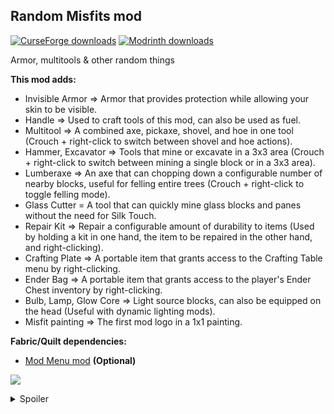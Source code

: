 <h2><strong>Random Misfits mod</strong></h2>
<p><a href="https://www.curseforge.com/minecraft/mc-mods/random-misfits"><img src="https://cf.way2muchnoise.eu/full_1057489_downloads.svg?badge_style=flat" alt="CurseForge downloads" /></a> <a href="https://modrinth.com/mod/random-misfits"><img src="https://img.shields.io/badge/dynamic/json?color=2d2d2d&amp;colorA=17b85a&amp;style=flat-square&amp;label=&amp;suffix= downloads&amp;query=downloads&amp;url=https://api.modrinth.com/v2/project/sdjh3tKn&amp;logo=modrinth&amp;logoColor=2d2d2d" alt="Modrinth downloads" /></a></p>

Armor, multitools & other random things

<strong>This mod adds:</strong>

- Invisible Armor => Armor that provides protection while allowing your skin to be visible.
- Handle => Used to craft tools of this mod, can also be used as fuel.
- Multitool => A combined axe, pickaxe, shovel, and hoe in one tool (Crouch + right-click to switch between shovel and hoe actions).
- Hammer, Excavator => Tools that mine or excavate in a 3x3 area (Crouch + right-click to switch between mining a single block or in a 3x3 area).
- Lumberaxe => An axe that can chopping down a configurable number of nearby blocks, useful for felling entire trees (Crouch + right-click to toggle felling mode).
- Glass Cutter = A tool that can quickly mine glass blocks and panes without the need for Silk Touch.
- Repair Kit => Repair a configurable amount of durability to items (Used by holding a kit in one hand, the item to be repaired in the other hand, and right-clicking).
- Crafting Plate => A portable item that grants access to the Crafting Table menu by right-clicking.
- Ender Bag => A portable item that grants access to the player's Ender Chest inventory by right-clicking.
- Bulb, Lamp, Glow Core => Light source blocks, can also be equipped on the head (Useful with dynamic lighting mods).
- Misfit painting => The first mod logo in a 1x1 painting.

<strong>Fabric/Quilt dependencies:</strong>

- <a href="https://modrinth.com/mod/modmenu" target="_blank">Mod Menu mod</a> <strong>(Optional)</strong>

<img src="https://cdn.modrinth.com/data/sdjh3tKn/images/e0a51c70c4522747de6ef739dffe18e2b38c2f89.png"><br>

<details>
  <summary>Spoiler</summary>

<img src="https://cdn.modrinth.com/data/sdjh3tKn/images/cca95504a5fa77bb07122c9b5e92f22fa243bc57.png" width="500">

</details>